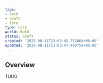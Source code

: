 ```yaml
---
tags:
- both
- draft
- lore
type: Lore
world: Both
status: draft
created: '2025-08-11T13:08:45.752804+00:00'
updated: '2025-08-11T13:08:47.480759+00:00'
---
```



## Overview

TODO
